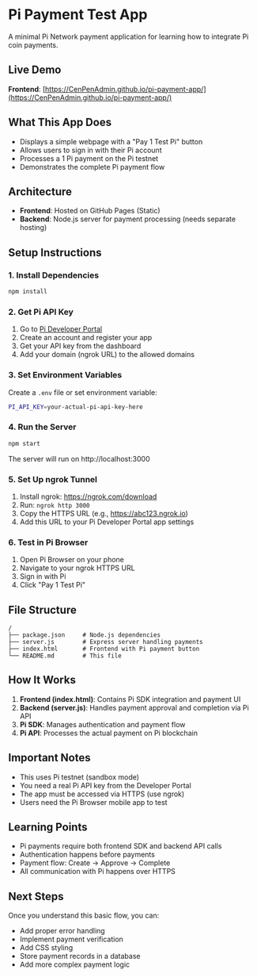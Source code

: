 # Pi Payment Test App

A minimal Pi Network payment application for learning how to integrate Pi coin payments.

## Live Demo

**Frontend**: [https://CenPenAdmin.github.io/pi-payment-app/](https://CenPenAdmin.github.io/pi-payment-app/)

## What This App Does

- Displays a simple webpage with a "Pay 1 Test Pi" button
- Allows users to sign in with their Pi account
- Processes a 1 Pi payment on the Pi testnet
- Demonstrates the complete Pi payment flow

## Architecture

- **Frontend**: Hosted on GitHub Pages (Static)
- **Backend**: Node.js server for payment processing (needs separate hosting)

## Setup Instructions

### 1. Install Dependencies

```bash
npm install
```

### 2. Get Pi API Key

1. Go to [Pi Developer Portal](https://developers.minepi.com/)
2. Create an account and register your app
3. Get your API key from the dashboard
4. Add your domain (ngrok URL) to the allowed domains

### 3. Set Environment Variables

Create a `.env` file or set environment variable:
```bash
PI_API_KEY=your-actual-pi-api-key-here
```

### 4. Run the Server

```bash
npm start
```

The server will run on http://localhost:3000

### 5. Set Up ngrok Tunnel

1. Install ngrok: https://ngrok.com/download
2. Run: `ngrok http 3000`
3. Copy the HTTPS URL (e.g., https://abc123.ngrok.io)
4. Add this URL to your Pi Developer Portal app settings

### 6. Test in Pi Browser

1. Open Pi Browser on your phone
2. Navigate to your ngrok HTTPS URL
3. Sign in with Pi
4. Click "Pay 1 Test Pi"

## File Structure

```
/
├── package.json     # Node.js dependencies
├── server.js        # Express server handling payments
├── index.html       # Frontend with Pi payment button
└── README.md        # This file
```

## How It Works

1. **Frontend (index.html)**: Contains Pi SDK integration and payment UI
2. **Backend (server.js)**: Handles payment approval and completion via Pi API
3. **Pi SDK**: Manages authentication and payment flow
4. **Pi API**: Processes the actual payment on Pi blockchain

## Important Notes

- This uses Pi testnet (sandbox mode)
- You need a real Pi API key from the Developer Portal
- The app must be accessed via HTTPS (use ngrok)
- Users need the Pi Browser mobile app to test

## Learning Points

- Pi payments require both frontend SDK and backend API calls
- Authentication happens before payments
- Payment flow: Create → Approve → Complete
- All communication with Pi happens over HTTPS

## Next Steps

Once you understand this basic flow, you can:
- Add proper error handling
- Implement payment verification
- Add CSS styling
- Store payment records in a database
- Add more complex payment logic
